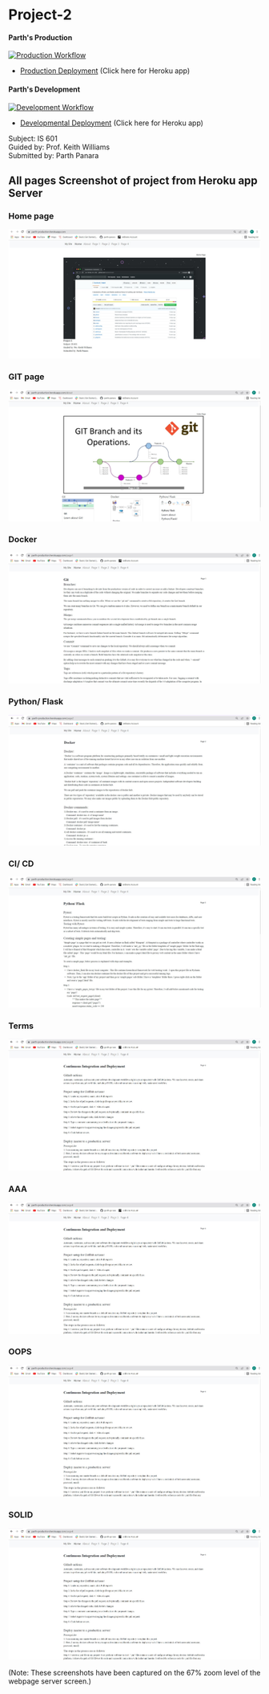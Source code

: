 # Project-2
#### Parth's Production

[![Production Workflow](https://github.com/parth-panara/Parth_Project_IS601/actions/workflows/prod.yml/badge.svg)](https://github.com/parth-panara/Parth_Project_IS601/actions/workflows/prod.yml)

* [Production Deployment](https://parth-work-production.herokuapp.com/)   (Click here for Heroku app)
#### Parth's Development

[![Development Workflow](https://github.com/parth-panara/Parth_Project_IS601/actions/workflows/dev.yml/badge.svg)](https://github.com/parth-panara/Parth_Project_IS601/actions/workflows/dev.yml)

* [Developmental Deployment](https://parth-work-development.herokuapp.com/)  (Click here for Heroku app)

Subject: IS 601\
Guided by: Prof. Keith Williams\
Submitted by: Parth Panara

## All pages Screenshot of project from Heroku app Server

### Home page 
![Running Program](https://github.com/parth-panara/Parth_Project_1/blob/master/app/static/images/Home%20page.jpg)

### GIT page
![Running Program](https://github.com/parth-panara/Parth_Project_1/blob/master/app/static/images/Index%20page.jpg)

### Docker
![Running Program](https://github.com/parth-panara/Parth_Project_1/blob/master/app/static/images/page1.jpg)

### Python/ Flask
![Running Program](https://github.com/parth-panara/Parth_Project_1/blob/master/app/static/images/page2.jpg)

### CI/ CD
![Running Program](https://github.com/parth-panara/Parth_Project_1/blob/master/app/static/images/page3.jpg)

### Terms
![Running Program](https://github.com/parth-panara/Parth_Project_1/blob/master/app/static/images/page4.jpg)

### AAA
![Running Program](https://github.com/parth-panara/Parth_Project_1/blob/master/app/static/images/page4.jpg)

### OOPS
![Running Program](https://github.com/parth-panara/Parth_Project_1/blob/master/app/static/images/page4.jpg)

### SOLID
![Running Program](https://github.com/parth-panara/Parth_Project_1/blob/master/app/static/images/page4.jpg)

(Note: These screenshots have been captured on the 67% zoom level of the webpage server screen.)
